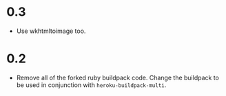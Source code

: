 # 0.3

* Use wkhtmltoimage too.

# 0.2

* Remove all of the forked ruby buildpack code. Change the buildpack to be used
  in conjunction with `heroku-buildpack-multi`.
